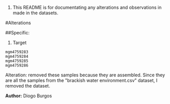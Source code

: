 1. This README is for documentating any alterations and observations in made in the datasets.

#Alterations

##Specific:

1. Target
```
mgm4759283
mgm4759284
mgm4759285
mgm4759286
```
Alteration: removed these samples because they are assembled. 
Since they are all the samples from the "brackish water environment.csv" dataset, I removed the dataset.

**Author:** Diogo Burgos